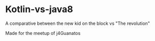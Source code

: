 # Kotlin-vs-java8
A comparative between the new kid on the block vs "The revolution"

Made for the meetup of j4Guanatos
